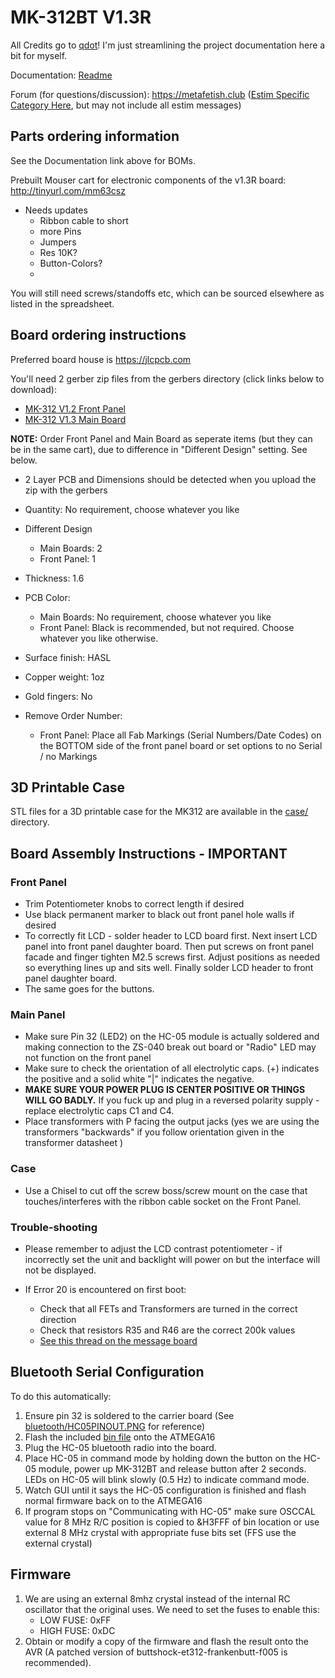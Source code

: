 # MK-312BT V1.3R

All Credits go to [qdot](https://github.com/qdot)! I'm just streamlining the project documentation here a bit for myself.

Documentation: [Readme](https://github.com/gardens-git/mk312-bt/blob/master/boms/MK-312BT_1.3R.xlsx)

Forum (for questions/discussion): https://metafetish.club ([Estim
Specific Category Here](https://metafetish.club/c/estim), but may not
include all estim messages)

## Parts ordering information

See the Documentation link above for BOMs.

Prebuilt Mouser cart for electronic components of the v1.3R board:
http://tinyurl.com/mm63csz 
- Needs updates
  - Ribbon cable to short
  - more Pins
  - Jumpers
  - Res 10K?
  - Button-Colors?
  - 
  
  
You will still need screws/standoffs etc, which can be sourced
elsewhere as listed in the spreadsheet.

## Board ordering instructions

Preferred board house is https://jlcpcb.com

You'll need 2 gerber zip files from the gerbers directory (click links below to download):

- [MK-312 V1.2 Front Panel](https://github.com/buttshock/mk312-bt/blob/master/gerbers/ZIP%20FILES/MK-312BT%20Front%20Panel%20V1.2%20Gerber.zip?raw=true)
- [MK-312 V1.3 Main Board](https://github.com/buttshock/mk312-bt/blob/master/gerbers/ZIP%20FILES/MK-312BT%20Main%20Boards%20V1.3%20Gerber.zip?raw=true)

**NOTE:** Order Front Panel and Main Board as seperate items (but they
can be in the same cart), due to difference in "Different Design"
setting. See below.

- 2 Layer PCB and Dimensions should be detected when you upload the
  zip with the gerbers

- Quantity: No requirement, choose whatever you like
- Different Design 
  - Main Boards: 2
  - Front Panel: 1
- Thickness: 1.6
- PCB Color:
  - Main Boards: No requirement, choose whatever you like
  - Front Panel: Black is recommended, but not required. Choose whatever you like otherwise.
- Surface finish: HASL
- Copper weight: 1oz
- Gold fingers: No

- Remove Order Number:
  - Front Panel: Place all Fab Markings (Serial Numbers/Date Codes) on the BOTTOM side of the front panel board or set options to no Serial / no Markings

## 3D Printable Case

STL files for a 3D printable case for the MK312 are available in the
[case/](https://github.com/gardens-git/mk312-bt/tree/master/case) directory.

## Board Assembly Instructions - IMPORTANT

### Front Panel

- Trim Potentiometer knobs to correct length if desired
- Use black permanent marker to black out front panel hole walls if
  desired
- To correctly fit LCD - solder header to LCD board first. Next
  insert LCD panel into front panel daughter board. Then put screws
  on front panel facade and finger tighten M2.5 screws first. Adjust
  positions as needed so everything lines up and sits well. Finally
  solder LCD header to front panel daughter board.
- The same goes for the buttons. 

### Main Panel

- Make sure Pin 32 (LED2) on the HC-05 module is actually soldered
  and making connection to the ZS-040 break out board or "Radio" LED
  may not function on the front panel
- Make sure to check the orientation of all electrolytic caps. (+)
  indicates the positive and a solid white "|" indicates the negative.
- **MAKE SURE YOUR POWER PLUG IS CENTER POSITIVE OR THINGS WILL GO
  BADLY.** If you fuck up and plug in a reversed polarity supply -
  replace electrolytic caps C1 and C4.
- Place transformers with P facing the output jacks (yes we are
  using the transformers "backwards" if you follow orientation given
  in the transformer datasheet )

### Case

- Use a Chisel to cut off the screw boss/screw mount on the case
  that touches/interferes with the ribbon cable socket on the
  Front Panel.

### Trouble-shooting

- Please remember to adjust the LCD contrast potentiometer - if
  incorrectly set the unit and backlight will power on but the
  interface will not be displayed.

- If Error 20 is encountered on first boot:
  - Check that all FETs and Transformers are turned in the correct direction
  - Check that resistors R35 and R46 are the correct 200k values
  - [See this thread on the message board](https://metafetish.club/t/mk-312bt-failure-20/)

## Bluetooth Serial Configuration

To do this automatically:
1. Ensure pin 32 is soldered to the carrier board (See [bluetooth/HC05PINOUT.PNG](https://github.com/buttshock/mk312-bt/blob/master/bluetooth_conf/HC05PINOUT.png) for reference)
2. Flash the included [bin file](https://github.com/gardens-git/mk312-bt/tree/master/bluetooth_conf) onto the ATMEGA16
3. Plug the HC-05 bluetooth radio into the board.
4. Place HC-05 in command mode by holding down the button on the HC-05
   module, power up MK-312BT and release button after 2 seconds. LEDs
   on HC-05 will blink slowly (0.5 Hz) to indicate command mode.
5. Watch GUI until it says the HC-05 configuration is finished and
   flash normal firmware back on to the ATMEGA16
6. If program stops on "Communicating with HC-05" make sure OSCCAL
   value for 8 MHz R/C position is copied to &H3FFF of bin location or
   use external 8 MHz crystal with appropriate fuse bits set (FFS use
   the external crystal)
   
## Firmware

1. We are using an external 8mhz crystal instead of the internal RC
   oscillator that the original uses. We need to set the fuses to
   enable this: 
   - LOW FUSE: 0xFF 
   - HIGH FUSE: 0xDC
3. Obtain or modify a copy of the firmware and flash the result onto
   the AVR (A patched version of buttshock-et312-frankenbutt-f005 is
   recommended).

